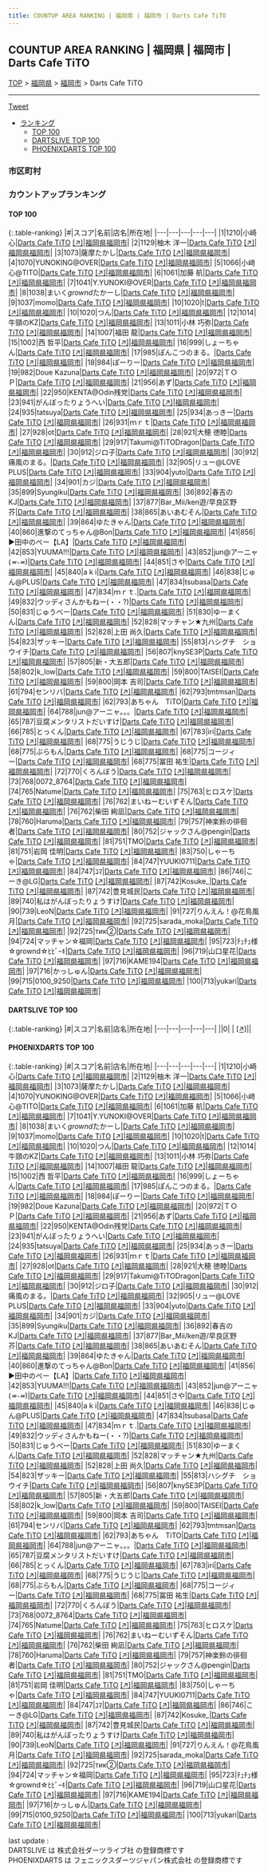 ```yaml
---
title: COUNTUP AREA RANKING | 福岡県 | 福岡市 | Darts Cafe TiTO
---
```

## COUNTUP AREA RANKING | 福岡県 | 福岡市 | Darts Cafe TiTO

[TOP](/darts/rank/) > [福岡県](/darts/rank/福岡県/) > [福岡市](/darts/rank/福岡県/福岡市/) > Darts Cafe TiTO

___

<a href="https://twitter.com/share?ref_src=twsrc%5Etfw" data-text="COUNTUP AREA RANKING | 福岡県福岡市Darts Cafe TiTO" class="twitter-share-button" data-hashtags="DARTSLIVE,PHOENIXDARTS,darts,ダーツ" data-show-count="false">Tweet</a>

* [ランキング](#カウントアップランキング)
    * [TOP 100](#top-100)
    * [DARTSLIVE TOP 100](#dartslive-top-100)
    * [PHOENIXDARTS TOP 100](#phoenixdarts-top-100)

### 市区町村

<ul>

</ul>

### カウントアップランキング

#### TOP 100



{:.table-ranking}
|#|スコア|名前|店名|所在地|
|---|---|---|---|---|
|1|1210|<span class="rank-name-pd"><span class="pro-icon-pd"></span>小崎 心</span>|<a href="/darts/rank/shops/6303.html">Darts Cafe TiTO</a> <a href="https://vs.phoenixdarts.com/jp/shop/shopDetailInfo/s_6303?s_seq=6303">[↗]</a>|<a href="/darts/rank/福岡県/福岡市">福岡県福岡市</a>|
|2|1129|<span class="rank-name-pd"><span class="pro-icon-pd"></span>柚木 洋一</span>|<a href="/darts/rank/shops/6303.html">Darts Cafe TiTO</a> <a href="https://vs.phoenixdarts.com/jp/shop/shopDetailInfo/s_6303?s_seq=6303">[↗]</a>|<a href="/darts/rank/福岡県/福岡市">福岡県福岡市</a>|
|3|1073|<span class="rank-name-pd">薩摩たかし</span>|<a href="/darts/rank/shops/6303.html">Darts Cafe TiTO</a> <a href="https://vs.phoenixdarts.com/jp/shop/shopDetailInfo/s_6303?s_seq=6303">[↗]</a>|<a href="/darts/rank/福岡県/福岡市">福岡県福岡市</a>|
|4|1070|<span class="rank-name-pd">YUNOKING@OVER</span>|<a href="/darts/rank/shops/6303.html">Darts Cafe TiTO</a> <a href="https://vs.phoenixdarts.com/jp/shop/shopDetailInfo/s_6303?s_seq=6303">[↗]</a>|<a href="/darts/rank/福岡県/福岡市">福岡県福岡市</a>|
|5|1066|<span class="rank-name-pd">小﨑心@TITO</span>|<a href="/darts/rank/shops/6303.html">Darts Cafe TiTO</a> <a href="https://vs.phoenixdarts.com/jp/shop/shopDetailInfo/s_6303?s_seq=6303">[↗]</a>|<a href="/darts/rank/福岡県/福岡市">福岡県福岡市</a>|
|6|1061|<span class="rank-name-pd"><span class="pro-icon-pd"></span>加藤 航</span>|<a href="/darts/rank/shops/6303.html">Darts Cafe TiTO</a> <a href="https://vs.phoenixdarts.com/jp/shop/shopDetailInfo/s_6303?s_seq=6303">[↗]</a>|<a href="/darts/rank/福岡県/福岡市">福岡県福岡市</a>|
|7|1041|<span class="rank-name-pd">Y.YUNOKI@OVER</span>|<a href="/darts/rank/shops/6303.html">Darts Cafe TiTO</a> <a href="https://vs.phoenixdarts.com/jp/shop/shopDetailInfo/s_6303?s_seq=6303">[↗]</a>|<a href="/darts/rank/福岡県/福岡市">福岡県福岡市</a>|
|8|1038|<span class="rank-name-pd">まいく$grownd$たかーし</span>|<a href="/darts/rank/shops/6303.html">Darts Cafe TiTO</a> <a href="https://vs.phoenixdarts.com/jp/shop/shopDetailInfo/s_6303?s_seq=6303">[↗]</a>|<a href="/darts/rank/福岡県/福岡市">福岡県福岡市</a>|
|9|1037|<span class="rank-name-pd">momo</span>|<a href="/darts/rank/shops/6303.html">Darts Cafe TiTO</a> <a href="https://vs.phoenixdarts.com/jp/shop/shopDetailInfo/s_6303?s_seq=6303">[↗]</a>|<a href="/darts/rank/福岡県/福岡市">福岡県福岡市</a>|
|10|1020|<span class="rank-name-pd">t</span>|<a href="/darts/rank/shops/6303.html">Darts Cafe TiTO</a> <a href="https://vs.phoenixdarts.com/jp/shop/shopDetailInfo/s_6303?s_seq=6303">[↗]</a>|<a href="/darts/rank/福岡県/福岡市">福岡県福岡市</a>|
|10|1020|<span class="rank-name-pd">つん</span>|<a href="/darts/rank/shops/6303.html">Darts Cafe TiTO</a> <a href="https://vs.phoenixdarts.com/jp/shop/shopDetailInfo/s_6303?s_seq=6303">[↗]</a>|<a href="/darts/rank/福岡県/福岡市">福岡県福岡市</a>|
|12|1014|<span class="rank-name-pd">牛頸のKZ</span>|<a href="/darts/rank/shops/6303.html">Darts Cafe TiTO</a> <a href="https://vs.phoenixdarts.com/jp/shop/shopDetailInfo/s_6303?s_seq=6303">[↗]</a>|<a href="/darts/rank/福岡県/福岡市">福岡県福岡市</a>|
|13|1011|<span class="rank-name-pd"><span class="pro-icon-pd"></span>小林 巧弥</span>|<a href="/darts/rank/shops/6303.html">Darts Cafe TiTO</a> <a href="https://vs.phoenixdarts.com/jp/shop/shopDetailInfo/s_6303?s_seq=6303">[↗]</a>|<a href="/darts/rank/福岡県/福岡市">福岡県福岡市</a>|
|14|1007|<span class="rank-name-pd"><span class="pro-icon-pd"></span>福田 龍</span>|<a href="/darts/rank/shops/6303.html">Darts Cafe TiTO</a> <a href="https://vs.phoenixdarts.com/jp/shop/shopDetailInfo/s_6303?s_seq=6303">[↗]</a>|<a href="/darts/rank/福岡県/福岡市">福岡県福岡市</a>|
|15|1002|<span class="rank-name-pd">西 哲平</span>|<a href="/darts/rank/shops/6303.html">Darts Cafe TiTO</a> <a href="https://vs.phoenixdarts.com/jp/shop/shopDetailInfo/s_6303?s_seq=6303">[↗]</a>|<a href="/darts/rank/福岡県/福岡市">福岡県福岡市</a>|
|16|999|<span class="rank-name-pd">しょーちゃん</span>|<a href="/darts/rank/shops/6303.html">Darts Cafe TiTO</a> <a href="https://vs.phoenixdarts.com/jp/shop/shopDetailInfo/s_6303?s_seq=6303">[↗]</a>|<a href="/darts/rank/福岡県/福岡市">福岡県福岡市</a>|
|17|985|<span class="rank-name-pd">ぽんこつのまる。</span>|<a href="/darts/rank/shops/6303.html">Darts Cafe TiTO</a> <a href="https://vs.phoenixdarts.com/jp/shop/shopDetailInfo/s_6303?s_seq=6303">[↗]</a>|<a href="/darts/rank/福岡県/福岡市">福岡県福岡市</a>|
|18|984|<span class="rank-name-pd">ぽーりー</span>|<a href="/darts/rank/shops/6303.html">Darts Cafe TiTO</a> <a href="https://vs.phoenixdarts.com/jp/shop/shopDetailInfo/s_6303?s_seq=6303">[↗]</a>|<a href="/darts/rank/福岡県/福岡市">福岡県福岡市</a>|
|19|982|<span class="rank-name-pd">Doue Kazuna</span>|<a href="/darts/rank/shops/6303.html">Darts Cafe TiTO</a> <a href="https://vs.phoenixdarts.com/jp/shop/shopDetailInfo/s_6303?s_seq=6303">[↗]</a>|<a href="/darts/rank/福岡県/福岡市">福岡県福岡市</a>|
|20|972|<span class="rank-name-pd">ＴＯＰ</span>|<a href="/darts/rank/shops/6303.html">Darts Cafe TiTO</a> <a href="https://vs.phoenixdarts.com/jp/shop/shopDetailInfo/s_6303?s_seq=6303">[↗]</a>|<a href="/darts/rank/福岡県/福岡市">福岡県福岡市</a>|
|21|956|<span class="rank-name-pd">あず</span>|<a href="/darts/rank/shops/6303.html">Darts Cafe TiTO</a> <a href="https://vs.phoenixdarts.com/jp/shop/shopDetailInfo/s_6303?s_seq=6303">[↗]</a>|<a href="/darts/rank/福岡県/福岡市">福岡県福岡市</a>|
|22|950|<span class="rank-name-pd">KENTA@Odin残党</span>|<a href="/darts/rank/shops/6303.html">Darts Cafe TiTO</a> <a href="https://vs.phoenixdarts.com/jp/shop/shopDetailInfo/s_6303?s_seq=6303">[↗]</a>|<a href="/darts/rank/福岡県/福岡市">福岡県福岡市</a>|
|23|941|<span class="rank-name-pd">がんぼったりょうへい</span>|<a href="/darts/rank/shops/6303.html">Darts Cafe TiTO</a> <a href="https://vs.phoenixdarts.com/jp/shop/shopDetailInfo/s_6303?s_seq=6303">[↗]</a>|<a href="/darts/rank/福岡県/福岡市">福岡県福岡市</a>|
|24|935|<span class="rank-name-pd">tatsuya</span>|<a href="/darts/rank/shops/6303.html">Darts Cafe TiTO</a> <a href="https://vs.phoenixdarts.com/jp/shop/shopDetailInfo/s_6303?s_seq=6303">[↗]</a>|<a href="/darts/rank/福岡県/福岡市">福岡県福岡市</a>|
|25|934|<span class="rank-name-pd">あっきー</span>|<a href="/darts/rank/shops/6303.html">Darts Cafe TiTO</a> <a href="https://vs.phoenixdarts.com/jp/shop/shopDetailInfo/s_6303?s_seq=6303">[↗]</a>|<a href="/darts/rank/福岡県/福岡市">福岡県福岡市</a>|
|26|931|<span class="rank-name-pd">ｍｒｔ</span>|<a href="/darts/rank/shops/6303.html">Darts Cafe TiTO</a> <a href="https://vs.phoenixdarts.com/jp/shop/shopDetailInfo/s_6303?s_seq=6303">[↗]</a>|<a href="/darts/rank/福岡県/福岡市">福岡県福岡市</a>|
|27|928|<span class="rank-name-pd">ot</span>|<a href="/darts/rank/shops/6303.html">Darts Cafe TiTO</a> <a href="https://vs.phoenixdarts.com/jp/shop/shopDetailInfo/s_6303?s_seq=6303">[↗]</a>|<a href="/darts/rank/福岡県/福岡市">福岡県福岡市</a>|
|28|921|<span class="rank-name-pd">大穂  徳睦</span>|<a href="/darts/rank/shops/6303.html">Darts Cafe TiTO</a> <a href="https://vs.phoenixdarts.com/jp/shop/shopDetailInfo/s_6303?s_seq=6303">[↗]</a>|<a href="/darts/rank/福岡県/福岡市">福岡県福岡市</a>|
|29|917|<span class="rank-name-pd">Takumi@TiTODragon</span>|<a href="/darts/rank/shops/6303.html">Darts Cafe TiTO</a> <a href="https://vs.phoenixdarts.com/jp/shop/shopDetailInfo/s_6303?s_seq=6303">[↗]</a>|<a href="/darts/rank/福岡県/福岡市">福岡県福岡市</a>|
|30|912|<span class="rank-name-pd">ジロ子</span>|<a href="/darts/rank/shops/6303.html">Darts Cafe TiTO</a> <a href="https://vs.phoenixdarts.com/jp/shop/shopDetailInfo/s_6303?s_seq=6303">[↗]</a>|<a href="/darts/rank/福岡県/福岡市">福岡県福岡市</a>|
|30|912|<span class="rank-name-pd">痛風のまる。</span>|<a href="/darts/rank/shops/6303.html">Darts Cafe TiTO</a> <a href="https://vs.phoenixdarts.com/jp/shop/shopDetailInfo/s_6303?s_seq=6303">[↗]</a>|<a href="/darts/rank/福岡県/福岡市">福岡県福岡市</a>|
|32|905|<span class="rank-name-pd">リュー@LOVE PLUS</span>|<a href="/darts/rank/shops/6303.html">Darts Cafe TiTO</a> <a href="https://vs.phoenixdarts.com/jp/shop/shopDetailInfo/s_6303?s_seq=6303">[↗]</a>|<a href="/darts/rank/福岡県/福岡市">福岡県福岡市</a>|
|33|904|<span class="rank-name-pd">yuto</span>|<a href="/darts/rank/shops/6303.html">Darts Cafe TiTO</a> <a href="https://vs.phoenixdarts.com/jp/shop/shopDetailInfo/s_6303?s_seq=6303">[↗]</a>|<a href="/darts/rank/福岡県/福岡市">福岡県福岡市</a>|
|34|901|<span class="rank-name-pd">カジ</span>|<a href="/darts/rank/shops/6303.html">Darts Cafe TiTO</a> <a href="https://vs.phoenixdarts.com/jp/shop/shopDetailInfo/s_6303?s_seq=6303">[↗]</a>|<a href="/darts/rank/福岡県/福岡市">福岡県福岡市</a>|
|35|899|<span class="rank-name-pd">Syungiku</span>|<a href="/darts/rank/shops/6303.html">Darts Cafe TiTO</a> <a href="https://vs.phoenixdarts.com/jp/shop/shopDetailInfo/s_6303?s_seq=6303">[↗]</a>|<a href="/darts/rank/福岡県/福岡市">福岡県福岡市</a>|
|36|892|<span class="rank-name-pd">春吉のKJ</span>|<a href="/darts/rank/shops/6303.html">Darts Cafe TiTO</a> <a href="https://vs.phoenixdarts.com/jp/shop/shopDetailInfo/s_6303?s_seq=6303">[↗]</a>|<a href="/darts/rank/福岡県/福岡市">福岡県福岡市</a>|
|37|877|<span class="rank-name-pd">Bar_Mii/ken遊/早良区野芥</span>|<a href="/darts/rank/shops/6303.html">Darts Cafe TiTO</a> <a href="https://vs.phoenixdarts.com/jp/shop/shopDetailInfo/s_6303?s_seq=6303">[↗]</a>|<a href="/darts/rank/福岡県/福岡市">福岡県福岡市</a>|
|38|865|<span class="rank-name-pd">あいあむそん</span>|<a href="/darts/rank/shops/6303.html">Darts Cafe TiTO</a> <a href="https://vs.phoenixdarts.com/jp/shop/shopDetailInfo/s_6303?s_seq=6303">[↗]</a>|<a href="/darts/rank/福岡県/福岡市">福岡県福岡市</a>|
|39|864|<span class="rank-name-pd">ゆたきゃん</span>|<a href="/darts/rank/shops/6303.html">Darts Cafe TiTO</a> <a href="https://vs.phoenixdarts.com/jp/shop/shopDetailInfo/s_6303?s_seq=6303">[↗]</a>|<a href="/darts/rank/福岡県/福岡市">福岡県福岡市</a>|
|40|860|<span class="rank-name-pd">進撃のてっちゃん@Bon</span>|<a href="/darts/rank/shops/6303.html">Darts Cafe TiTO</a> <a href="https://vs.phoenixdarts.com/jp/shop/shopDetailInfo/s_6303?s_seq=6303">[↗]</a>|<a href="/darts/rank/福岡県/福岡市">福岡県福岡市</a>|
|41|856|<span class="rank-name-pd">▶田中のぺー【LA】</span>|<a href="/darts/rank/shops/6303.html">Darts Cafe TiTO</a> <a href="https://vs.phoenixdarts.com/jp/shop/shopDetailInfo/s_6303?s_seq=6303">[↗]</a>|<a href="/darts/rank/福岡県/福岡市">福岡県福岡市</a>|
|42|853|<span class="rank-name-pd">YUUMA!!!</span>|<a href="/darts/rank/shops/6303.html">Darts Cafe TiTO</a> <a href="https://vs.phoenixdarts.com/jp/shop/shopDetailInfo/s_6303?s_seq=6303">[↗]</a>|<a href="/darts/rank/福岡県/福岡市">福岡県福岡市</a>|
|43|852|<span class="rank-name-pd">jun@アーニャ(*≖‪֊≖​*)</span>|<a href="/darts/rank/shops/6303.html">Darts Cafe TiTO</a> <a href="https://vs.phoenixdarts.com/jp/shop/shopDetailInfo/s_6303?s_seq=6303">[↗]</a>|<a href="/darts/rank/福岡県/福岡市">福岡県福岡市</a>|
|44|851|<span class="rank-name-pd">さや</span>|<a href="/darts/rank/shops/6303.html">Darts Cafe TiTO</a> <a href="https://vs.phoenixdarts.com/jp/shop/shopDetailInfo/s_6303?s_seq=6303">[↗]</a>|<a href="/darts/rank/福岡県/福岡市">福岡県福岡市</a>|
|45|840|<span class="rank-name-pd">a k i</span>|<a href="/darts/rank/shops/6303.html">Darts Cafe TiTO</a> <a href="https://vs.phoenixdarts.com/jp/shop/shopDetailInfo/s_6303?s_seq=6303">[↗]</a>|<a href="/darts/rank/福岡県/福岡市">福岡県福岡市</a>|
|46|838|<span class="rank-name-pd">じゅん@PLUS</span>|<a href="/darts/rank/shops/6303.html">Darts Cafe TiTO</a> <a href="https://vs.phoenixdarts.com/jp/shop/shopDetailInfo/s_6303?s_seq=6303">[↗]</a>|<a href="/darts/rank/福岡県/福岡市">福岡県福岡市</a>|
|47|834|<span class="rank-name-pd">tsubasa</span>|<a href="/darts/rank/shops/6303.html">Darts Cafe TiTO</a> <a href="https://vs.phoenixdarts.com/jp/shop/shopDetailInfo/s_6303?s_seq=6303">[↗]</a>|<a href="/darts/rank/福岡県/福岡市">福岡県福岡市</a>|
|47|834|<span class="rank-name-pd">ｍｒｔ.</span>|<a href="/darts/rank/shops/6303.html">Darts Cafe TiTO</a> <a href="https://vs.phoenixdarts.com/jp/shop/shopDetailInfo/s_6303?s_seq=6303">[↗]</a>|<a href="/darts/rank/福岡県/福岡市">福岡県福岡市</a>|
|49|832|<span class="rank-name-pd">ウッディさんかもねー(・・?)</span>|<a href="/darts/rank/shops/6303.html">Darts Cafe TiTO</a> <a href="https://vs.phoenixdarts.com/jp/shop/shopDetailInfo/s_6303?s_seq=6303">[↗]</a>|<a href="/darts/rank/福岡県/福岡市">福岡県福岡市</a>|
|50|831|<span class="rank-name-pd">じゅうべー</span>|<a href="/darts/rank/shops/6303.html">Darts Cafe TiTO</a> <a href="https://vs.phoenixdarts.com/jp/shop/shopDetailInfo/s_6303?s_seq=6303">[↗]</a>|<a href="/darts/rank/福岡県/福岡市">福岡県福岡市</a>|
|51|830|<span class="rank-name-pd">ゆーまくん</span>|<a href="/darts/rank/shops/6303.html">Darts Cafe TiTO</a> <a href="https://vs.phoenixdarts.com/jp/shop/shopDetailInfo/s_6303?s_seq=6303">[↗]</a>|<a href="/darts/rank/福岡県/福岡市">福岡県福岡市</a>|
|52|828|<span class="rank-name-pd">マッチャン★九州</span>|<a href="/darts/rank/shops/6303.html">Darts Cafe TiTO</a> <a href="https://vs.phoenixdarts.com/jp/shop/shopDetailInfo/s_6303?s_seq=6303">[↗]</a>|<a href="/darts/rank/福岡県/福岡市">福岡県福岡市</a>|
|52|828|<span class="rank-name-pd">上田 尚久</span>|<a href="/darts/rank/shops/6303.html">Darts Cafe TiTO</a> <a href="https://vs.phoenixdarts.com/jp/shop/shopDetailInfo/s_6303?s_seq=6303">[↗]</a>|<a href="/darts/rank/福岡県/福岡市">福岡県福岡市</a>|
|54|823|<span class="rank-name-pd">ザッキー</span>|<a href="/darts/rank/shops/6303.html">Darts Cafe TiTO</a> <a href="https://vs.phoenixdarts.com/jp/shop/shopDetailInfo/s_6303?s_seq=6303">[↗]</a>|<a href="/darts/rank/福岡県/福岡市">福岡県福岡市</a>|
|55|813|<span class="rank-name-pd">ハシグチ　ショウイチ</span>|<a href="/darts/rank/shops/6303.html">Darts Cafe TiTO</a> <a href="https://vs.phoenixdarts.com/jp/shop/shopDetailInfo/s_6303?s_seq=6303">[↗]</a>|<a href="/darts/rank/福岡県/福岡市">福岡県福岡市</a>|
|56|807|<span class="rank-name-pd">knySE3P</span>|<a href="/darts/rank/shops/6303.html">Darts Cafe TiTO</a> <a href="https://vs.phoenixdarts.com/jp/shop/shopDetailInfo/s_6303?s_seq=6303">[↗]</a>|<a href="/darts/rank/福岡県/福岡市">福岡県福岡市</a>|
|57|805|<span class="rank-name-pd">新・大五郎</span>|<a href="/darts/rank/shops/6303.html">Darts Cafe TiTO</a> <a href="https://vs.phoenixdarts.com/jp/shop/shopDetailInfo/s_6303?s_seq=6303">[↗]</a>|<a href="/darts/rank/福岡県/福岡市">福岡県福岡市</a>|
|58|802|<span class="rank-name-pd">k_low</span>|<a href="/darts/rank/shops/6303.html">Darts Cafe TiTO</a> <a href="https://vs.phoenixdarts.com/jp/shop/shopDetailInfo/s_6303?s_seq=6303">[↗]</a>|<a href="/darts/rank/福岡県/福岡市">福岡県福岡市</a>|
|59|800|<span class="rank-name-pd">TAISEI</span>|<a href="/darts/rank/shops/6303.html">Darts Cafe TiTO</a> <a href="https://vs.phoenixdarts.com/jp/shop/shopDetailInfo/s_6303?s_seq=6303">[↗]</a>|<a href="/darts/rank/福岡県/福岡市">福岡県福岡市</a>|
|59|800|<span class="rank-name-pd">岡本 吉司</span>|<a href="/darts/rank/shops/6303.html">Darts Cafe TiTO</a> <a href="https://vs.phoenixdarts.com/jp/shop/shopDetailInfo/s_6303?s_seq=6303">[↗]</a>|<a href="/darts/rank/福岡県/福岡市">福岡県福岡市</a>|
|61|794|<span class="rank-name-pd">センリバ</span>|<a href="/darts/rank/shops/6303.html">Darts Cafe TiTO</a> <a href="https://vs.phoenixdarts.com/jp/shop/shopDetailInfo/s_6303?s_seq=6303">[↗]</a>|<a href="/darts/rank/福岡県/福岡市">福岡県福岡市</a>|
|62|793|<span class="rank-name-pd">tmtmsan</span>|<a href="/darts/rank/shops/6303.html">Darts Cafe TiTO</a> <a href="https://vs.phoenixdarts.com/jp/shop/shopDetailInfo/s_6303?s_seq=6303">[↗]</a>|<a href="/darts/rank/福岡県/福岡市">福岡県福岡市</a>|
|62|793|<span class="rank-name-pd">あちゃん　TiTO</span>|<a href="/darts/rank/shops/6303.html">Darts Cafe TiTO</a> <a href="https://vs.phoenixdarts.com/jp/shop/shopDetailInfo/s_6303?s_seq=6303">[↗]</a>|<a href="/darts/rank/福岡県/福岡市">福岡県福岡市</a>|
|64|788|<span class="rank-name-pd">jun@アーニャ。。。</span>|<a href="/darts/rank/shops/6303.html">Darts Cafe TiTO</a> <a href="https://vs.phoenixdarts.com/jp/shop/shopDetailInfo/s_6303?s_seq=6303">[↗]</a>|<a href="/darts/rank/福岡県/福岡市">福岡県福岡市</a>|
|65|787|<span class="rank-name-pd">豆腐メンタリストだいすけ</span>|<a href="/darts/rank/shops/6303.html">Darts Cafe TiTO</a> <a href="https://vs.phoenixdarts.com/jp/shop/shopDetailInfo/s_6303?s_seq=6303">[↗]</a>|<a href="/darts/rank/福岡県/福岡市">福岡県福岡市</a>|
|66|785|<span class="rank-name-pd">とっくん</span>|<a href="/darts/rank/shops/6303.html">Darts Cafe TiTO</a> <a href="https://vs.phoenixdarts.com/jp/shop/shopDetailInfo/s_6303?s_seq=6303">[↗]</a>|<a href="/darts/rank/福岡県/福岡市">福岡県福岡市</a>|
|67|783|<span class="rank-name-pd">iri</span>|<a href="/darts/rank/shops/6303.html">Darts Cafe TiTO</a> <a href="https://vs.phoenixdarts.com/jp/shop/shopDetailInfo/s_6303?s_seq=6303">[↗]</a>|<a href="/darts/rank/福岡県/福岡市">福岡県福岡市</a>|
|68|775|<span class="rank-name-pd">うじうじ</span>|<a href="/darts/rank/shops/6303.html">Darts Cafe TiTO</a> <a href="https://vs.phoenixdarts.com/jp/shop/shopDetailInfo/s_6303?s_seq=6303">[↗]</a>|<a href="/darts/rank/福岡県/福岡市">福岡県福岡市</a>|
|68|775|<span class="rank-name-pd">ぶらもん</span>|<a href="/darts/rank/shops/6303.html">Darts Cafe TiTO</a> <a href="https://vs.phoenixdarts.com/jp/shop/shopDetailInfo/s_6303?s_seq=6303">[↗]</a>|<a href="/darts/rank/福岡県/福岡市">福岡県福岡市</a>|
|68|775|<span class="rank-name-pd">コージィー</span>|<a href="/darts/rank/shops/6303.html">Darts Cafe TiTO</a> <a href="https://vs.phoenixdarts.com/jp/shop/shopDetailInfo/s_6303?s_seq=6303">[↗]</a>|<a href="/darts/rank/福岡県/福岡市">福岡県福岡市</a>|
|68|775|<span class="rank-name-pd">冨田 祐生</span>|<a href="/darts/rank/shops/6303.html">Darts Cafe TiTO</a> <a href="https://vs.phoenixdarts.com/jp/shop/shopDetailInfo/s_6303?s_seq=6303">[↗]</a>|<a href="/darts/rank/福岡県/福岡市">福岡県福岡市</a>|
|72|770|<span class="rank-name-pd">くろんぼう</span>|<a href="/darts/rank/shops/6303.html">Darts Cafe TiTO</a> <a href="https://vs.phoenixdarts.com/jp/shop/shopDetailInfo/s_6303?s_seq=6303">[↗]</a>|<a href="/darts/rank/福岡県/福岡市">福岡県福岡市</a>|
|73|768|<span class="rank-name-pd">0072_8764</span>|<a href="/darts/rank/shops/6303.html">Darts Cafe TiTO</a> <a href="https://vs.phoenixdarts.com/jp/shop/shopDetailInfo/s_6303?s_seq=6303">[↗]</a>|<a href="/darts/rank/福岡県/福岡市">福岡県福岡市</a>|
|74|765|<span class="rank-name-pd">Natume</span>|<a href="/darts/rank/shops/6303.html">Darts Cafe TiTO</a> <a href="https://vs.phoenixdarts.com/jp/shop/shopDetailInfo/s_6303?s_seq=6303">[↗]</a>|<a href="/darts/rank/福岡県/福岡市">福岡県福岡市</a>|
|75|763|<span class="rank-name-pd">ヒロスケ</span>|<a href="/darts/rank/shops/6303.html">Darts Cafe TiTO</a> <a href="https://vs.phoenixdarts.com/jp/shop/shopDetailInfo/s_6303?s_seq=6303">[↗]</a>|<a href="/darts/rank/福岡県/福岡市">福岡県福岡市</a>|
|76|762|<span class="rank-name-pd">まいねーむいずそん</span>|<a href="/darts/rank/shops/6303.html">Darts Cafe TiTO</a> <a href="https://vs.phoenixdarts.com/jp/shop/shopDetailInfo/s_6303?s_seq=6303">[↗]</a>|<a href="/darts/rank/福岡県/福岡市">福岡県福岡市</a>|
|76|762|<span class="rank-name-pd"><span class="pro-icon-pd"></span>柴田 絢凪</span>|<a href="/darts/rank/shops/6303.html">Darts Cafe TiTO</a> <a href="https://vs.phoenixdarts.com/jp/shop/shopDetailInfo/s_6303?s_seq=6303">[↗]</a>|<a href="/darts/rank/福岡県/福岡市">福岡県福岡市</a>|
|78|760|<span class="rank-name-pd">Haruma</span>|<a href="/darts/rank/shops/6303.html">Darts Cafe TiTO</a> <a href="https://vs.phoenixdarts.com/jp/shop/shopDetailInfo/s_6303?s_seq=6303">[↗]</a>|<a href="/darts/rank/福岡県/福岡市">福岡県福岡市</a>|
|79|757|<span class="rank-name-pd">神楽鈴の徘徊者</span>|<a href="/darts/rank/shops/6303.html">Darts Cafe TiTO</a> <a href="https://vs.phoenixdarts.com/jp/shop/shopDetailInfo/s_6303?s_seq=6303">[↗]</a>|<a href="/darts/rank/福岡県/福岡市">福岡県福岡市</a>|
|80|752|<span class="rank-name-pd">ジャックさん@pengin</span>|<a href="/darts/rank/shops/6303.html">Darts Cafe TiTO</a> <a href="https://vs.phoenixdarts.com/jp/shop/shopDetailInfo/s_6303?s_seq=6303">[↗]</a>|<a href="/darts/rank/福岡県/福岡市">福岡県福岡市</a>|
|81|751|<span class="rank-name-pd">TMO</span>|<a href="/darts/rank/shops/6303.html">Darts Cafe TiTO</a> <a href="https://vs.phoenixdarts.com/jp/shop/shopDetailInfo/s_6303?s_seq=6303">[↗]</a>|<a href="/darts/rank/福岡県/福岡市">福岡県福岡市</a>|
|81|751|<span class="rank-name-pd">岩岡 佳明</span>|<a href="/darts/rank/shops/6303.html">Darts Cafe TiTO</a> <a href="https://vs.phoenixdarts.com/jp/shop/shopDetailInfo/s_6303?s_seq=6303">[↗]</a>|<a href="/darts/rank/福岡県/福岡市">福岡県福岡市</a>|
|83|750|<span class="rank-name-pd">しゃーちゃ</span>|<a href="/darts/rank/shops/6303.html">Darts Cafe TiTO</a> <a href="https://vs.phoenixdarts.com/jp/shop/shopDetailInfo/s_6303?s_seq=6303">[↗]</a>|<a href="/darts/rank/福岡県/福岡市">福岡県福岡市</a>|
|84|747|<span class="rank-name-pd">YUUKI0711</span>|<a href="/darts/rank/shops/6303.html">Darts Cafe TiTO</a> <a href="https://vs.phoenixdarts.com/jp/shop/shopDetailInfo/s_6303?s_seq=6303">[↗]</a>|<a href="/darts/rank/福岡県/福岡市">福岡県福岡市</a>|
|84|747|<span class="rank-name-pd">ﾕﾏ</span>|<a href="/darts/rank/shops/6303.html">Darts Cafe TiTO</a> <a href="https://vs.phoenixdarts.com/jp/shop/shopDetailInfo/s_6303?s_seq=6303">[↗]</a>|<a href="/darts/rank/福岡県/福岡市">福岡県福岡市</a>|
|86|746|<span class="rank-name-pd">こーき@LG</span>|<a href="/darts/rank/shops/6303.html">Darts Cafe TiTO</a> <a href="https://vs.phoenixdarts.com/jp/shop/shopDetailInfo/s_6303?s_seq=6303">[↗]</a>|<a href="/darts/rank/福岡県/福岡市">福岡県福岡市</a>|
|87|742|<span class="rank-name-pd">Kosuke_</span>|<a href="/darts/rank/shops/6303.html">Darts Cafe TiTO</a> <a href="https://vs.phoenixdarts.com/jp/shop/shopDetailInfo/s_6303?s_seq=6303">[↗]</a>|<a href="/darts/rank/福岡県/福岡市">福岡県福岡市</a>|
|87|742|<span class="rank-name-pd">豊見城民</span>|<a href="/darts/rank/shops/6303.html">Darts Cafe TiTO</a> <a href="https://vs.phoenixdarts.com/jp/shop/shopDetailInfo/s_6303?s_seq=6303">[↗]</a>|<a href="/darts/rank/福岡県/福岡市">福岡県福岡市</a>|
|89|740|<span class="rank-name-pd">私はがんぼったりょうすけ</span>|<a href="/darts/rank/shops/6303.html">Darts Cafe TiTO</a> <a href="https://vs.phoenixdarts.com/jp/shop/shopDetailInfo/s_6303?s_seq=6303">[↗]</a>|<a href="/darts/rank/福岡県/福岡市">福岡県福岡市</a>|
|90|739|<span class="rank-name-pd">LeoN</span>|<a href="/darts/rank/shops/6303.html">Darts Cafe TiTO</a> <a href="https://vs.phoenixdarts.com/jp/shop/shopDetailInfo/s_6303?s_seq=6303">[↗]</a>|<a href="/darts/rank/福岡県/福岡市">福岡県福岡市</a>|
|91|727|<span class="rank-name-pd">りんえん！@花鳥風月</span>|<a href="/darts/rank/shops/6303.html">Darts Cafe TiTO</a> <a href="https://vs.phoenixdarts.com/jp/shop/shopDetailInfo/s_6303?s_seq=6303">[↗]</a>|<a href="/darts/rank/福岡県/福岡市">福岡県福岡市</a>|
|92|725|<span class="rank-name-pd">sarada_moka</span>|<a href="/darts/rank/shops/6303.html">Darts Cafe TiTO</a> <a href="https://vs.phoenixdarts.com/jp/shop/shopDetailInfo/s_6303?s_seq=6303">[↗]</a>|<a href="/darts/rank/福岡県/福岡市">福岡県福岡市</a>|
|92|725|<span class="rank-name-pd">тик②</span>|<a href="/darts/rank/shops/6303.html">Darts Cafe TiTO</a> <a href="https://vs.phoenixdarts.com/jp/shop/shopDetailInfo/s_6303?s_seq=6303">[↗]</a>|<a href="/darts/rank/福岡県/福岡市">福岡県福岡市</a>|
|94|724|<span class="rank-name-pd">マッチャン☆福岡</span>|<a href="/darts/rank/shops/6303.html">Darts Cafe TiTO</a> <a href="https://vs.phoenixdarts.com/jp/shop/shopDetailInfo/s_6303?s_seq=6303">[↗]</a>|<a href="/darts/rank/福岡県/福岡市">福岡県福岡市</a>|
|95|723|<span class="rank-name-pd">ﾁｭﾁｭ様☆grownd‪☆ﾋﾋﾞｰｷ</span>|<a href="/darts/rank/shops/6303.html">Darts Cafe TiTO</a> <a href="https://vs.phoenixdarts.com/jp/shop/shopDetailInfo/s_6303?s_seq=6303">[↗]</a>|<a href="/darts/rank/福岡県/福岡市">福岡県福岡市</a>|
|96|719|<span class="rank-name-pd">山口星花</span>|<a href="/darts/rank/shops/6303.html">Darts Cafe TiTO</a> <a href="https://vs.phoenixdarts.com/jp/shop/shopDetailInfo/s_6303?s_seq=6303">[↗]</a>|<a href="/darts/rank/福岡県/福岡市">福岡県福岡市</a>|
|97|716|<span class="rank-name-pd">KAME194</span>|<a href="/darts/rank/shops/6303.html">Darts Cafe TiTO</a> <a href="https://vs.phoenixdarts.com/jp/shop/shopDetailInfo/s_6303?s_seq=6303">[↗]</a>|<a href="/darts/rank/福岡県/福岡市">福岡県福岡市</a>|
|97|716|<span class="rank-name-pd">かっしゅん</span>|<a href="/darts/rank/shops/6303.html">Darts Cafe TiTO</a> <a href="https://vs.phoenixdarts.com/jp/shop/shopDetailInfo/s_6303?s_seq=6303">[↗]</a>|<a href="/darts/rank/福岡県/福岡市">福岡県福岡市</a>|
|99|715|<span class="rank-name-pd">0100_9250</span>|<a href="/darts/rank/shops/6303.html">Darts Cafe TiTO</a> <a href="https://vs.phoenixdarts.com/jp/shop/shopDetailInfo/s_6303?s_seq=6303">[↗]</a>|<a href="/darts/rank/福岡県/福岡市">福岡県福岡市</a>|
|100|713|<span class="rank-name-pd">yukari</span>|<a href="/darts/rank/shops/6303.html">Darts Cafe TiTO</a> <a href="https://vs.phoenixdarts.com/jp/shop/shopDetailInfo/s_6303?s_seq=6303">[↗]</a>|<a href="/darts/rank/福岡県/福岡市">福岡県福岡市</a>|


#### DARTSLIVE TOP 100



{:.table-ranking}
|#|スコア|名前|店名|所在地|
|---|---|---|---|---|
||0|<span class="rank-name-dl"> </span>|<a href="/darts/rank/shops/.html"></a> <a href="">[↗]</a>|<a href="/darts/rank//"></a>|


#### PHOENIXDARTS TOP 100



{:.table-ranking}
|#|スコア|名前|店名|所在地|
|---|---|---|---|---|
|1|1210|<span class="rank-name-pd"><span class="pro-icon-pd"></span>小崎 心</span>|<a href="/darts/rank/shops/6303.html">Darts Cafe TiTO</a> <a href="https://vs.phoenixdarts.com/jp/shop/shopDetailInfo/s_6303?s_seq=6303">[↗]</a>|<a href="/darts/rank/福岡県/福岡市">福岡県福岡市</a>|
|2|1129|<span class="rank-name-pd"><span class="pro-icon-pd"></span>柚木 洋一</span>|<a href="/darts/rank/shops/6303.html">Darts Cafe TiTO</a> <a href="https://vs.phoenixdarts.com/jp/shop/shopDetailInfo/s_6303?s_seq=6303">[↗]</a>|<a href="/darts/rank/福岡県/福岡市">福岡県福岡市</a>|
|3|1073|<span class="rank-name-pd">薩摩たかし</span>|<a href="/darts/rank/shops/6303.html">Darts Cafe TiTO</a> <a href="https://vs.phoenixdarts.com/jp/shop/shopDetailInfo/s_6303?s_seq=6303">[↗]</a>|<a href="/darts/rank/福岡県/福岡市">福岡県福岡市</a>|
|4|1070|<span class="rank-name-pd">YUNOKING@OVER</span>|<a href="/darts/rank/shops/6303.html">Darts Cafe TiTO</a> <a href="https://vs.phoenixdarts.com/jp/shop/shopDetailInfo/s_6303?s_seq=6303">[↗]</a>|<a href="/darts/rank/福岡県/福岡市">福岡県福岡市</a>|
|5|1066|<span class="rank-name-pd">小﨑心@TITO</span>|<a href="/darts/rank/shops/6303.html">Darts Cafe TiTO</a> <a href="https://vs.phoenixdarts.com/jp/shop/shopDetailInfo/s_6303?s_seq=6303">[↗]</a>|<a href="/darts/rank/福岡県/福岡市">福岡県福岡市</a>|
|6|1061|<span class="rank-name-pd"><span class="pro-icon-pd"></span>加藤 航</span>|<a href="/darts/rank/shops/6303.html">Darts Cafe TiTO</a> <a href="https://vs.phoenixdarts.com/jp/shop/shopDetailInfo/s_6303?s_seq=6303">[↗]</a>|<a href="/darts/rank/福岡県/福岡市">福岡県福岡市</a>|
|7|1041|<span class="rank-name-pd">Y.YUNOKI@OVER</span>|<a href="/darts/rank/shops/6303.html">Darts Cafe TiTO</a> <a href="https://vs.phoenixdarts.com/jp/shop/shopDetailInfo/s_6303?s_seq=6303">[↗]</a>|<a href="/darts/rank/福岡県/福岡市">福岡県福岡市</a>|
|8|1038|<span class="rank-name-pd">まいく$grownd$たかーし</span>|<a href="/darts/rank/shops/6303.html">Darts Cafe TiTO</a> <a href="https://vs.phoenixdarts.com/jp/shop/shopDetailInfo/s_6303?s_seq=6303">[↗]</a>|<a href="/darts/rank/福岡県/福岡市">福岡県福岡市</a>|
|9|1037|<span class="rank-name-pd">momo</span>|<a href="/darts/rank/shops/6303.html">Darts Cafe TiTO</a> <a href="https://vs.phoenixdarts.com/jp/shop/shopDetailInfo/s_6303?s_seq=6303">[↗]</a>|<a href="/darts/rank/福岡県/福岡市">福岡県福岡市</a>|
|10|1020|<span class="rank-name-pd">t</span>|<a href="/darts/rank/shops/6303.html">Darts Cafe TiTO</a> <a href="https://vs.phoenixdarts.com/jp/shop/shopDetailInfo/s_6303?s_seq=6303">[↗]</a>|<a href="/darts/rank/福岡県/福岡市">福岡県福岡市</a>|
|10|1020|<span class="rank-name-pd">つん</span>|<a href="/darts/rank/shops/6303.html">Darts Cafe TiTO</a> <a href="https://vs.phoenixdarts.com/jp/shop/shopDetailInfo/s_6303?s_seq=6303">[↗]</a>|<a href="/darts/rank/福岡県/福岡市">福岡県福岡市</a>|
|12|1014|<span class="rank-name-pd">牛頸のKZ</span>|<a href="/darts/rank/shops/6303.html">Darts Cafe TiTO</a> <a href="https://vs.phoenixdarts.com/jp/shop/shopDetailInfo/s_6303?s_seq=6303">[↗]</a>|<a href="/darts/rank/福岡県/福岡市">福岡県福岡市</a>|
|13|1011|<span class="rank-name-pd"><span class="pro-icon-pd"></span>小林 巧弥</span>|<a href="/darts/rank/shops/6303.html">Darts Cafe TiTO</a> <a href="https://vs.phoenixdarts.com/jp/shop/shopDetailInfo/s_6303?s_seq=6303">[↗]</a>|<a href="/darts/rank/福岡県/福岡市">福岡県福岡市</a>|
|14|1007|<span class="rank-name-pd"><span class="pro-icon-pd"></span>福田 龍</span>|<a href="/darts/rank/shops/6303.html">Darts Cafe TiTO</a> <a href="https://vs.phoenixdarts.com/jp/shop/shopDetailInfo/s_6303?s_seq=6303">[↗]</a>|<a href="/darts/rank/福岡県/福岡市">福岡県福岡市</a>|
|15|1002|<span class="rank-name-pd">西 哲平</span>|<a href="/darts/rank/shops/6303.html">Darts Cafe TiTO</a> <a href="https://vs.phoenixdarts.com/jp/shop/shopDetailInfo/s_6303?s_seq=6303">[↗]</a>|<a href="/darts/rank/福岡県/福岡市">福岡県福岡市</a>|
|16|999|<span class="rank-name-pd">しょーちゃん</span>|<a href="/darts/rank/shops/6303.html">Darts Cafe TiTO</a> <a href="https://vs.phoenixdarts.com/jp/shop/shopDetailInfo/s_6303?s_seq=6303">[↗]</a>|<a href="/darts/rank/福岡県/福岡市">福岡県福岡市</a>|
|17|985|<span class="rank-name-pd">ぽんこつのまる。</span>|<a href="/darts/rank/shops/6303.html">Darts Cafe TiTO</a> <a href="https://vs.phoenixdarts.com/jp/shop/shopDetailInfo/s_6303?s_seq=6303">[↗]</a>|<a href="/darts/rank/福岡県/福岡市">福岡県福岡市</a>|
|18|984|<span class="rank-name-pd">ぽーりー</span>|<a href="/darts/rank/shops/6303.html">Darts Cafe TiTO</a> <a href="https://vs.phoenixdarts.com/jp/shop/shopDetailInfo/s_6303?s_seq=6303">[↗]</a>|<a href="/darts/rank/福岡県/福岡市">福岡県福岡市</a>|
|19|982|<span class="rank-name-pd">Doue Kazuna</span>|<a href="/darts/rank/shops/6303.html">Darts Cafe TiTO</a> <a href="https://vs.phoenixdarts.com/jp/shop/shopDetailInfo/s_6303?s_seq=6303">[↗]</a>|<a href="/darts/rank/福岡県/福岡市">福岡県福岡市</a>|
|20|972|<span class="rank-name-pd">ＴＯＰ</span>|<a href="/darts/rank/shops/6303.html">Darts Cafe TiTO</a> <a href="https://vs.phoenixdarts.com/jp/shop/shopDetailInfo/s_6303?s_seq=6303">[↗]</a>|<a href="/darts/rank/福岡県/福岡市">福岡県福岡市</a>|
|21|956|<span class="rank-name-pd">あず</span>|<a href="/darts/rank/shops/6303.html">Darts Cafe TiTO</a> <a href="https://vs.phoenixdarts.com/jp/shop/shopDetailInfo/s_6303?s_seq=6303">[↗]</a>|<a href="/darts/rank/福岡県/福岡市">福岡県福岡市</a>|
|22|950|<span class="rank-name-pd">KENTA@Odin残党</span>|<a href="/darts/rank/shops/6303.html">Darts Cafe TiTO</a> <a href="https://vs.phoenixdarts.com/jp/shop/shopDetailInfo/s_6303?s_seq=6303">[↗]</a>|<a href="/darts/rank/福岡県/福岡市">福岡県福岡市</a>|
|23|941|<span class="rank-name-pd">がんぼったりょうへい</span>|<a href="/darts/rank/shops/6303.html">Darts Cafe TiTO</a> <a href="https://vs.phoenixdarts.com/jp/shop/shopDetailInfo/s_6303?s_seq=6303">[↗]</a>|<a href="/darts/rank/福岡県/福岡市">福岡県福岡市</a>|
|24|935|<span class="rank-name-pd">tatsuya</span>|<a href="/darts/rank/shops/6303.html">Darts Cafe TiTO</a> <a href="https://vs.phoenixdarts.com/jp/shop/shopDetailInfo/s_6303?s_seq=6303">[↗]</a>|<a href="/darts/rank/福岡県/福岡市">福岡県福岡市</a>|
|25|934|<span class="rank-name-pd">あっきー</span>|<a href="/darts/rank/shops/6303.html">Darts Cafe TiTO</a> <a href="https://vs.phoenixdarts.com/jp/shop/shopDetailInfo/s_6303?s_seq=6303">[↗]</a>|<a href="/darts/rank/福岡県/福岡市">福岡県福岡市</a>|
|26|931|<span class="rank-name-pd">ｍｒｔ</span>|<a href="/darts/rank/shops/6303.html">Darts Cafe TiTO</a> <a href="https://vs.phoenixdarts.com/jp/shop/shopDetailInfo/s_6303?s_seq=6303">[↗]</a>|<a href="/darts/rank/福岡県/福岡市">福岡県福岡市</a>|
|27|928|<span class="rank-name-pd">ot</span>|<a href="/darts/rank/shops/6303.html">Darts Cafe TiTO</a> <a href="https://vs.phoenixdarts.com/jp/shop/shopDetailInfo/s_6303?s_seq=6303">[↗]</a>|<a href="/darts/rank/福岡県/福岡市">福岡県福岡市</a>|
|28|921|<span class="rank-name-pd">大穂  徳睦</span>|<a href="/darts/rank/shops/6303.html">Darts Cafe TiTO</a> <a href="https://vs.phoenixdarts.com/jp/shop/shopDetailInfo/s_6303?s_seq=6303">[↗]</a>|<a href="/darts/rank/福岡県/福岡市">福岡県福岡市</a>|
|29|917|<span class="rank-name-pd">Takumi@TiTODragon</span>|<a href="/darts/rank/shops/6303.html">Darts Cafe TiTO</a> <a href="https://vs.phoenixdarts.com/jp/shop/shopDetailInfo/s_6303?s_seq=6303">[↗]</a>|<a href="/darts/rank/福岡県/福岡市">福岡県福岡市</a>|
|30|912|<span class="rank-name-pd">ジロ子</span>|<a href="/darts/rank/shops/6303.html">Darts Cafe TiTO</a> <a href="https://vs.phoenixdarts.com/jp/shop/shopDetailInfo/s_6303?s_seq=6303">[↗]</a>|<a href="/darts/rank/福岡県/福岡市">福岡県福岡市</a>|
|30|912|<span class="rank-name-pd">痛風のまる。</span>|<a href="/darts/rank/shops/6303.html">Darts Cafe TiTO</a> <a href="https://vs.phoenixdarts.com/jp/shop/shopDetailInfo/s_6303?s_seq=6303">[↗]</a>|<a href="/darts/rank/福岡県/福岡市">福岡県福岡市</a>|
|32|905|<span class="rank-name-pd">リュー@LOVE PLUS</span>|<a href="/darts/rank/shops/6303.html">Darts Cafe TiTO</a> <a href="https://vs.phoenixdarts.com/jp/shop/shopDetailInfo/s_6303?s_seq=6303">[↗]</a>|<a href="/darts/rank/福岡県/福岡市">福岡県福岡市</a>|
|33|904|<span class="rank-name-pd">yuto</span>|<a href="/darts/rank/shops/6303.html">Darts Cafe TiTO</a> <a href="https://vs.phoenixdarts.com/jp/shop/shopDetailInfo/s_6303?s_seq=6303">[↗]</a>|<a href="/darts/rank/福岡県/福岡市">福岡県福岡市</a>|
|34|901|<span class="rank-name-pd">カジ</span>|<a href="/darts/rank/shops/6303.html">Darts Cafe TiTO</a> <a href="https://vs.phoenixdarts.com/jp/shop/shopDetailInfo/s_6303?s_seq=6303">[↗]</a>|<a href="/darts/rank/福岡県/福岡市">福岡県福岡市</a>|
|35|899|<span class="rank-name-pd">Syungiku</span>|<a href="/darts/rank/shops/6303.html">Darts Cafe TiTO</a> <a href="https://vs.phoenixdarts.com/jp/shop/shopDetailInfo/s_6303?s_seq=6303">[↗]</a>|<a href="/darts/rank/福岡県/福岡市">福岡県福岡市</a>|
|36|892|<span class="rank-name-pd">春吉のKJ</span>|<a href="/darts/rank/shops/6303.html">Darts Cafe TiTO</a> <a href="https://vs.phoenixdarts.com/jp/shop/shopDetailInfo/s_6303?s_seq=6303">[↗]</a>|<a href="/darts/rank/福岡県/福岡市">福岡県福岡市</a>|
|37|877|<span class="rank-name-pd">Bar_Mii/ken遊/早良区野芥</span>|<a href="/darts/rank/shops/6303.html">Darts Cafe TiTO</a> <a href="https://vs.phoenixdarts.com/jp/shop/shopDetailInfo/s_6303?s_seq=6303">[↗]</a>|<a href="/darts/rank/福岡県/福岡市">福岡県福岡市</a>|
|38|865|<span class="rank-name-pd">あいあむそん</span>|<a href="/darts/rank/shops/6303.html">Darts Cafe TiTO</a> <a href="https://vs.phoenixdarts.com/jp/shop/shopDetailInfo/s_6303?s_seq=6303">[↗]</a>|<a href="/darts/rank/福岡県/福岡市">福岡県福岡市</a>|
|39|864|<span class="rank-name-pd">ゆたきゃん</span>|<a href="/darts/rank/shops/6303.html">Darts Cafe TiTO</a> <a href="https://vs.phoenixdarts.com/jp/shop/shopDetailInfo/s_6303?s_seq=6303">[↗]</a>|<a href="/darts/rank/福岡県/福岡市">福岡県福岡市</a>|
|40|860|<span class="rank-name-pd">進撃のてっちゃん@Bon</span>|<a href="/darts/rank/shops/6303.html">Darts Cafe TiTO</a> <a href="https://vs.phoenixdarts.com/jp/shop/shopDetailInfo/s_6303?s_seq=6303">[↗]</a>|<a href="/darts/rank/福岡県/福岡市">福岡県福岡市</a>|
|41|856|<span class="rank-name-pd">▶田中のぺー【LA】</span>|<a href="/darts/rank/shops/6303.html">Darts Cafe TiTO</a> <a href="https://vs.phoenixdarts.com/jp/shop/shopDetailInfo/s_6303?s_seq=6303">[↗]</a>|<a href="/darts/rank/福岡県/福岡市">福岡県福岡市</a>|
|42|853|<span class="rank-name-pd">YUUMA!!!</span>|<a href="/darts/rank/shops/6303.html">Darts Cafe TiTO</a> <a href="https://vs.phoenixdarts.com/jp/shop/shopDetailInfo/s_6303?s_seq=6303">[↗]</a>|<a href="/darts/rank/福岡県/福岡市">福岡県福岡市</a>|
|43|852|<span class="rank-name-pd">jun@アーニャ(*≖‪֊≖​*)</span>|<a href="/darts/rank/shops/6303.html">Darts Cafe TiTO</a> <a href="https://vs.phoenixdarts.com/jp/shop/shopDetailInfo/s_6303?s_seq=6303">[↗]</a>|<a href="/darts/rank/福岡県/福岡市">福岡県福岡市</a>|
|44|851|<span class="rank-name-pd">さや</span>|<a href="/darts/rank/shops/6303.html">Darts Cafe TiTO</a> <a href="https://vs.phoenixdarts.com/jp/shop/shopDetailInfo/s_6303?s_seq=6303">[↗]</a>|<a href="/darts/rank/福岡県/福岡市">福岡県福岡市</a>|
|45|840|<span class="rank-name-pd">a k i</span>|<a href="/darts/rank/shops/6303.html">Darts Cafe TiTO</a> <a href="https://vs.phoenixdarts.com/jp/shop/shopDetailInfo/s_6303?s_seq=6303">[↗]</a>|<a href="/darts/rank/福岡県/福岡市">福岡県福岡市</a>|
|46|838|<span class="rank-name-pd">じゅん@PLUS</span>|<a href="/darts/rank/shops/6303.html">Darts Cafe TiTO</a> <a href="https://vs.phoenixdarts.com/jp/shop/shopDetailInfo/s_6303?s_seq=6303">[↗]</a>|<a href="/darts/rank/福岡県/福岡市">福岡県福岡市</a>|
|47|834|<span class="rank-name-pd">tsubasa</span>|<a href="/darts/rank/shops/6303.html">Darts Cafe TiTO</a> <a href="https://vs.phoenixdarts.com/jp/shop/shopDetailInfo/s_6303?s_seq=6303">[↗]</a>|<a href="/darts/rank/福岡県/福岡市">福岡県福岡市</a>|
|47|834|<span class="rank-name-pd">ｍｒｔ.</span>|<a href="/darts/rank/shops/6303.html">Darts Cafe TiTO</a> <a href="https://vs.phoenixdarts.com/jp/shop/shopDetailInfo/s_6303?s_seq=6303">[↗]</a>|<a href="/darts/rank/福岡県/福岡市">福岡県福岡市</a>|
|49|832|<span class="rank-name-pd">ウッディさんかもねー(・・?)</span>|<a href="/darts/rank/shops/6303.html">Darts Cafe TiTO</a> <a href="https://vs.phoenixdarts.com/jp/shop/shopDetailInfo/s_6303?s_seq=6303">[↗]</a>|<a href="/darts/rank/福岡県/福岡市">福岡県福岡市</a>|
|50|831|<span class="rank-name-pd">じゅうべー</span>|<a href="/darts/rank/shops/6303.html">Darts Cafe TiTO</a> <a href="https://vs.phoenixdarts.com/jp/shop/shopDetailInfo/s_6303?s_seq=6303">[↗]</a>|<a href="/darts/rank/福岡県/福岡市">福岡県福岡市</a>|
|51|830|<span class="rank-name-pd">ゆーまくん</span>|<a href="/darts/rank/shops/6303.html">Darts Cafe TiTO</a> <a href="https://vs.phoenixdarts.com/jp/shop/shopDetailInfo/s_6303?s_seq=6303">[↗]</a>|<a href="/darts/rank/福岡県/福岡市">福岡県福岡市</a>|
|52|828|<span class="rank-name-pd">マッチャン★九州</span>|<a href="/darts/rank/shops/6303.html">Darts Cafe TiTO</a> <a href="https://vs.phoenixdarts.com/jp/shop/shopDetailInfo/s_6303?s_seq=6303">[↗]</a>|<a href="/darts/rank/福岡県/福岡市">福岡県福岡市</a>|
|52|828|<span class="rank-name-pd">上田 尚久</span>|<a href="/darts/rank/shops/6303.html">Darts Cafe TiTO</a> <a href="https://vs.phoenixdarts.com/jp/shop/shopDetailInfo/s_6303?s_seq=6303">[↗]</a>|<a href="/darts/rank/福岡県/福岡市">福岡県福岡市</a>|
|54|823|<span class="rank-name-pd">ザッキー</span>|<a href="/darts/rank/shops/6303.html">Darts Cafe TiTO</a> <a href="https://vs.phoenixdarts.com/jp/shop/shopDetailInfo/s_6303?s_seq=6303">[↗]</a>|<a href="/darts/rank/福岡県/福岡市">福岡県福岡市</a>|
|55|813|<span class="rank-name-pd">ハシグチ　ショウイチ</span>|<a href="/darts/rank/shops/6303.html">Darts Cafe TiTO</a> <a href="https://vs.phoenixdarts.com/jp/shop/shopDetailInfo/s_6303?s_seq=6303">[↗]</a>|<a href="/darts/rank/福岡県/福岡市">福岡県福岡市</a>|
|56|807|<span class="rank-name-pd">knySE3P</span>|<a href="/darts/rank/shops/6303.html">Darts Cafe TiTO</a> <a href="https://vs.phoenixdarts.com/jp/shop/shopDetailInfo/s_6303?s_seq=6303">[↗]</a>|<a href="/darts/rank/福岡県/福岡市">福岡県福岡市</a>|
|57|805|<span class="rank-name-pd">新・大五郎</span>|<a href="/darts/rank/shops/6303.html">Darts Cafe TiTO</a> <a href="https://vs.phoenixdarts.com/jp/shop/shopDetailInfo/s_6303?s_seq=6303">[↗]</a>|<a href="/darts/rank/福岡県/福岡市">福岡県福岡市</a>|
|58|802|<span class="rank-name-pd">k_low</span>|<a href="/darts/rank/shops/6303.html">Darts Cafe TiTO</a> <a href="https://vs.phoenixdarts.com/jp/shop/shopDetailInfo/s_6303?s_seq=6303">[↗]</a>|<a href="/darts/rank/福岡県/福岡市">福岡県福岡市</a>|
|59|800|<span class="rank-name-pd">TAISEI</span>|<a href="/darts/rank/shops/6303.html">Darts Cafe TiTO</a> <a href="https://vs.phoenixdarts.com/jp/shop/shopDetailInfo/s_6303?s_seq=6303">[↗]</a>|<a href="/darts/rank/福岡県/福岡市">福岡県福岡市</a>|
|59|800|<span class="rank-name-pd">岡本 吉司</span>|<a href="/darts/rank/shops/6303.html">Darts Cafe TiTO</a> <a href="https://vs.phoenixdarts.com/jp/shop/shopDetailInfo/s_6303?s_seq=6303">[↗]</a>|<a href="/darts/rank/福岡県/福岡市">福岡県福岡市</a>|
|61|794|<span class="rank-name-pd">センリバ</span>|<a href="/darts/rank/shops/6303.html">Darts Cafe TiTO</a> <a href="https://vs.phoenixdarts.com/jp/shop/shopDetailInfo/s_6303?s_seq=6303">[↗]</a>|<a href="/darts/rank/福岡県/福岡市">福岡県福岡市</a>|
|62|793|<span class="rank-name-pd">tmtmsan</span>|<a href="/darts/rank/shops/6303.html">Darts Cafe TiTO</a> <a href="https://vs.phoenixdarts.com/jp/shop/shopDetailInfo/s_6303?s_seq=6303">[↗]</a>|<a href="/darts/rank/福岡県/福岡市">福岡県福岡市</a>|
|62|793|<span class="rank-name-pd">あちゃん　TiTO</span>|<a href="/darts/rank/shops/6303.html">Darts Cafe TiTO</a> <a href="https://vs.phoenixdarts.com/jp/shop/shopDetailInfo/s_6303?s_seq=6303">[↗]</a>|<a href="/darts/rank/福岡県/福岡市">福岡県福岡市</a>|
|64|788|<span class="rank-name-pd">jun@アーニャ。。。</span>|<a href="/darts/rank/shops/6303.html">Darts Cafe TiTO</a> <a href="https://vs.phoenixdarts.com/jp/shop/shopDetailInfo/s_6303?s_seq=6303">[↗]</a>|<a href="/darts/rank/福岡県/福岡市">福岡県福岡市</a>|
|65|787|<span class="rank-name-pd">豆腐メンタリストだいすけ</span>|<a href="/darts/rank/shops/6303.html">Darts Cafe TiTO</a> <a href="https://vs.phoenixdarts.com/jp/shop/shopDetailInfo/s_6303?s_seq=6303">[↗]</a>|<a href="/darts/rank/福岡県/福岡市">福岡県福岡市</a>|
|66|785|<span class="rank-name-pd">とっくん</span>|<a href="/darts/rank/shops/6303.html">Darts Cafe TiTO</a> <a href="https://vs.phoenixdarts.com/jp/shop/shopDetailInfo/s_6303?s_seq=6303">[↗]</a>|<a href="/darts/rank/福岡県/福岡市">福岡県福岡市</a>|
|67|783|<span class="rank-name-pd">iri</span>|<a href="/darts/rank/shops/6303.html">Darts Cafe TiTO</a> <a href="https://vs.phoenixdarts.com/jp/shop/shopDetailInfo/s_6303?s_seq=6303">[↗]</a>|<a href="/darts/rank/福岡県/福岡市">福岡県福岡市</a>|
|68|775|<span class="rank-name-pd">うじうじ</span>|<a href="/darts/rank/shops/6303.html">Darts Cafe TiTO</a> <a href="https://vs.phoenixdarts.com/jp/shop/shopDetailInfo/s_6303?s_seq=6303">[↗]</a>|<a href="/darts/rank/福岡県/福岡市">福岡県福岡市</a>|
|68|775|<span class="rank-name-pd">ぶらもん</span>|<a href="/darts/rank/shops/6303.html">Darts Cafe TiTO</a> <a href="https://vs.phoenixdarts.com/jp/shop/shopDetailInfo/s_6303?s_seq=6303">[↗]</a>|<a href="/darts/rank/福岡県/福岡市">福岡県福岡市</a>|
|68|775|<span class="rank-name-pd">コージィー</span>|<a href="/darts/rank/shops/6303.html">Darts Cafe TiTO</a> <a href="https://vs.phoenixdarts.com/jp/shop/shopDetailInfo/s_6303?s_seq=6303">[↗]</a>|<a href="/darts/rank/福岡県/福岡市">福岡県福岡市</a>|
|68|775|<span class="rank-name-pd">冨田 祐生</span>|<a href="/darts/rank/shops/6303.html">Darts Cafe TiTO</a> <a href="https://vs.phoenixdarts.com/jp/shop/shopDetailInfo/s_6303?s_seq=6303">[↗]</a>|<a href="/darts/rank/福岡県/福岡市">福岡県福岡市</a>|
|72|770|<span class="rank-name-pd">くろんぼう</span>|<a href="/darts/rank/shops/6303.html">Darts Cafe TiTO</a> <a href="https://vs.phoenixdarts.com/jp/shop/shopDetailInfo/s_6303?s_seq=6303">[↗]</a>|<a href="/darts/rank/福岡県/福岡市">福岡県福岡市</a>|
|73|768|<span class="rank-name-pd">0072_8764</span>|<a href="/darts/rank/shops/6303.html">Darts Cafe TiTO</a> <a href="https://vs.phoenixdarts.com/jp/shop/shopDetailInfo/s_6303?s_seq=6303">[↗]</a>|<a href="/darts/rank/福岡県/福岡市">福岡県福岡市</a>|
|74|765|<span class="rank-name-pd">Natume</span>|<a href="/darts/rank/shops/6303.html">Darts Cafe TiTO</a> <a href="https://vs.phoenixdarts.com/jp/shop/shopDetailInfo/s_6303?s_seq=6303">[↗]</a>|<a href="/darts/rank/福岡県/福岡市">福岡県福岡市</a>|
|75|763|<span class="rank-name-pd">ヒロスケ</span>|<a href="/darts/rank/shops/6303.html">Darts Cafe TiTO</a> <a href="https://vs.phoenixdarts.com/jp/shop/shopDetailInfo/s_6303?s_seq=6303">[↗]</a>|<a href="/darts/rank/福岡県/福岡市">福岡県福岡市</a>|
|76|762|<span class="rank-name-pd">まいねーむいずそん</span>|<a href="/darts/rank/shops/6303.html">Darts Cafe TiTO</a> <a href="https://vs.phoenixdarts.com/jp/shop/shopDetailInfo/s_6303?s_seq=6303">[↗]</a>|<a href="/darts/rank/福岡県/福岡市">福岡県福岡市</a>|
|76|762|<span class="rank-name-pd"><span class="pro-icon-pd"></span>柴田 絢凪</span>|<a href="/darts/rank/shops/6303.html">Darts Cafe TiTO</a> <a href="https://vs.phoenixdarts.com/jp/shop/shopDetailInfo/s_6303?s_seq=6303">[↗]</a>|<a href="/darts/rank/福岡県/福岡市">福岡県福岡市</a>|
|78|760|<span class="rank-name-pd">Haruma</span>|<a href="/darts/rank/shops/6303.html">Darts Cafe TiTO</a> <a href="https://vs.phoenixdarts.com/jp/shop/shopDetailInfo/s_6303?s_seq=6303">[↗]</a>|<a href="/darts/rank/福岡県/福岡市">福岡県福岡市</a>|
|79|757|<span class="rank-name-pd">神楽鈴の徘徊者</span>|<a href="/darts/rank/shops/6303.html">Darts Cafe TiTO</a> <a href="https://vs.phoenixdarts.com/jp/shop/shopDetailInfo/s_6303?s_seq=6303">[↗]</a>|<a href="/darts/rank/福岡県/福岡市">福岡県福岡市</a>|
|80|752|<span class="rank-name-pd">ジャックさん@pengin</span>|<a href="/darts/rank/shops/6303.html">Darts Cafe TiTO</a> <a href="https://vs.phoenixdarts.com/jp/shop/shopDetailInfo/s_6303?s_seq=6303">[↗]</a>|<a href="/darts/rank/福岡県/福岡市">福岡県福岡市</a>|
|81|751|<span class="rank-name-pd">TMO</span>|<a href="/darts/rank/shops/6303.html">Darts Cafe TiTO</a> <a href="https://vs.phoenixdarts.com/jp/shop/shopDetailInfo/s_6303?s_seq=6303">[↗]</a>|<a href="/darts/rank/福岡県/福岡市">福岡県福岡市</a>|
|81|751|<span class="rank-name-pd">岩岡 佳明</span>|<a href="/darts/rank/shops/6303.html">Darts Cafe TiTO</a> <a href="https://vs.phoenixdarts.com/jp/shop/shopDetailInfo/s_6303?s_seq=6303">[↗]</a>|<a href="/darts/rank/福岡県/福岡市">福岡県福岡市</a>|
|83|750|<span class="rank-name-pd">しゃーちゃ</span>|<a href="/darts/rank/shops/6303.html">Darts Cafe TiTO</a> <a href="https://vs.phoenixdarts.com/jp/shop/shopDetailInfo/s_6303?s_seq=6303">[↗]</a>|<a href="/darts/rank/福岡県/福岡市">福岡県福岡市</a>|
|84|747|<span class="rank-name-pd">YUUKI0711</span>|<a href="/darts/rank/shops/6303.html">Darts Cafe TiTO</a> <a href="https://vs.phoenixdarts.com/jp/shop/shopDetailInfo/s_6303?s_seq=6303">[↗]</a>|<a href="/darts/rank/福岡県/福岡市">福岡県福岡市</a>|
|84|747|<span class="rank-name-pd">ﾕﾏ</span>|<a href="/darts/rank/shops/6303.html">Darts Cafe TiTO</a> <a href="https://vs.phoenixdarts.com/jp/shop/shopDetailInfo/s_6303?s_seq=6303">[↗]</a>|<a href="/darts/rank/福岡県/福岡市">福岡県福岡市</a>|
|86|746|<span class="rank-name-pd">こーき@LG</span>|<a href="/darts/rank/shops/6303.html">Darts Cafe TiTO</a> <a href="https://vs.phoenixdarts.com/jp/shop/shopDetailInfo/s_6303?s_seq=6303">[↗]</a>|<a href="/darts/rank/福岡県/福岡市">福岡県福岡市</a>|
|87|742|<span class="rank-name-pd">Kosuke_</span>|<a href="/darts/rank/shops/6303.html">Darts Cafe TiTO</a> <a href="https://vs.phoenixdarts.com/jp/shop/shopDetailInfo/s_6303?s_seq=6303">[↗]</a>|<a href="/darts/rank/福岡県/福岡市">福岡県福岡市</a>|
|87|742|<span class="rank-name-pd">豊見城民</span>|<a href="/darts/rank/shops/6303.html">Darts Cafe TiTO</a> <a href="https://vs.phoenixdarts.com/jp/shop/shopDetailInfo/s_6303?s_seq=6303">[↗]</a>|<a href="/darts/rank/福岡県/福岡市">福岡県福岡市</a>|
|89|740|<span class="rank-name-pd">私はがんぼったりょうすけ</span>|<a href="/darts/rank/shops/6303.html">Darts Cafe TiTO</a> <a href="https://vs.phoenixdarts.com/jp/shop/shopDetailInfo/s_6303?s_seq=6303">[↗]</a>|<a href="/darts/rank/福岡県/福岡市">福岡県福岡市</a>|
|90|739|<span class="rank-name-pd">LeoN</span>|<a href="/darts/rank/shops/6303.html">Darts Cafe TiTO</a> <a href="https://vs.phoenixdarts.com/jp/shop/shopDetailInfo/s_6303?s_seq=6303">[↗]</a>|<a href="/darts/rank/福岡県/福岡市">福岡県福岡市</a>|
|91|727|<span class="rank-name-pd">りんえん！@花鳥風月</span>|<a href="/darts/rank/shops/6303.html">Darts Cafe TiTO</a> <a href="https://vs.phoenixdarts.com/jp/shop/shopDetailInfo/s_6303?s_seq=6303">[↗]</a>|<a href="/darts/rank/福岡県/福岡市">福岡県福岡市</a>|
|92|725|<span class="rank-name-pd">sarada_moka</span>|<a href="/darts/rank/shops/6303.html">Darts Cafe TiTO</a> <a href="https://vs.phoenixdarts.com/jp/shop/shopDetailInfo/s_6303?s_seq=6303">[↗]</a>|<a href="/darts/rank/福岡県/福岡市">福岡県福岡市</a>|
|92|725|<span class="rank-name-pd">тик②</span>|<a href="/darts/rank/shops/6303.html">Darts Cafe TiTO</a> <a href="https://vs.phoenixdarts.com/jp/shop/shopDetailInfo/s_6303?s_seq=6303">[↗]</a>|<a href="/darts/rank/福岡県/福岡市">福岡県福岡市</a>|
|94|724|<span class="rank-name-pd">マッチャン☆福岡</span>|<a href="/darts/rank/shops/6303.html">Darts Cafe TiTO</a> <a href="https://vs.phoenixdarts.com/jp/shop/shopDetailInfo/s_6303?s_seq=6303">[↗]</a>|<a href="/darts/rank/福岡県/福岡市">福岡県福岡市</a>|
|95|723|<span class="rank-name-pd">ﾁｭﾁｭ様☆grownd‪☆ﾋﾋﾞｰｷ</span>|<a href="/darts/rank/shops/6303.html">Darts Cafe TiTO</a> <a href="https://vs.phoenixdarts.com/jp/shop/shopDetailInfo/s_6303?s_seq=6303">[↗]</a>|<a href="/darts/rank/福岡県/福岡市">福岡県福岡市</a>|
|96|719|<span class="rank-name-pd">山口星花</span>|<a href="/darts/rank/shops/6303.html">Darts Cafe TiTO</a> <a href="https://vs.phoenixdarts.com/jp/shop/shopDetailInfo/s_6303?s_seq=6303">[↗]</a>|<a href="/darts/rank/福岡県/福岡市">福岡県福岡市</a>|
|97|716|<span class="rank-name-pd">KAME194</span>|<a href="/darts/rank/shops/6303.html">Darts Cafe TiTO</a> <a href="https://vs.phoenixdarts.com/jp/shop/shopDetailInfo/s_6303?s_seq=6303">[↗]</a>|<a href="/darts/rank/福岡県/福岡市">福岡県福岡市</a>|
|97|716|<span class="rank-name-pd">かっしゅん</span>|<a href="/darts/rank/shops/6303.html">Darts Cafe TiTO</a> <a href="https://vs.phoenixdarts.com/jp/shop/shopDetailInfo/s_6303?s_seq=6303">[↗]</a>|<a href="/darts/rank/福岡県/福岡市">福岡県福岡市</a>|
|99|715|<span class="rank-name-pd">0100_9250</span>|<a href="/darts/rank/shops/6303.html">Darts Cafe TiTO</a> <a href="https://vs.phoenixdarts.com/jp/shop/shopDetailInfo/s_6303?s_seq=6303">[↗]</a>|<a href="/darts/rank/福岡県/福岡市">福岡県福岡市</a>|
|100|713|<span class="rank-name-pd">yukari</span>|<a href="/darts/rank/shops/6303.html">Darts Cafe TiTO</a> <a href="https://vs.phoenixdarts.com/jp/shop/shopDetailInfo/s_6303?s_seq=6303">[↗]</a>|<a href="/darts/rank/福岡県/福岡市">福岡県福岡市</a>|


<div class="footer border-top border-gray-light mt-5 pt-3 text-right text-gray">
    last update : <span style="font-weight: italic" id="foot_last_modified"></span><br />
    DARTSLIVE は 株式会社ダーツライブ社 の登録商標です<br />
    PHOENIXDARTS は フェニックスダーツジャパン株式会社 の登録商標です<br />
</div>

<script src="https://cdnjs.cloudflare.com/ajax/libs/jquery.tablesorter/2.31.3/js/jquery.tablesorter.min.js" integrity="sha512-qzgd5cYSZcosqpzpn7zF2ZId8f/8CHmFKZ8j7mU4OUXTNRd5g+ZHBPsgKEwoqxCtdQvExE5LprwwPAgoicguNg==" crossorigin="anonymous" referrerpolicy="no-referrer"></script>
<link rel="stylesheet" href="https://cdnjs.cloudflare.com/ajax/libs/jquery.tablesorter/2.31.3/css/theme.default.min.css" integrity="sha512-wghhOJkjQX0Lh3NSWvNKeZ0ZpNn+SPVXX1Qyc9OCaogADktxrBiBdKGDoqVUOyhStvMBmJQ8ZdMHiR3wuEq8+w==" crossorigin="anonymous" referrerpolicy="no-referrer" />
<script>
$(function() {
    $(".table-ranking").tablesorter({sortList:[[0, 0]]});
    $("#foot_last_modified").text(formatDate(new Date(document.lastModified), 'yyyy-MM-dd HH:mm:ss'));
});
</script>

<script async src="https://platform.twitter.com/widgets.js" charset="utf-8"></script>